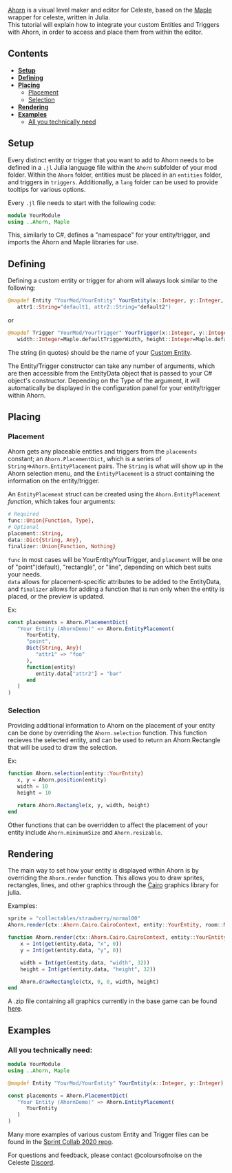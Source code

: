 [Ahorn](https://github.com/CelestialCartographers/Ahorn) is a visual level maker and editor for Celeste, based on the 
[Maple](https://github.com/CelestialCartographers/Maple) wrapper for celeste, written in Julia.  
This tutorial will explain how to integrate your custom Entities and Triggers with Ahorn, in order to access and place them from within the editor.

## Contents
- [**Setup**](https://github.com/EverestAPI/Resources/wiki/Adding-Custom-Objects-to-Ahorn#setup)
- [**Defining**](https://github.com/EverestAPI/Resources/wiki/Adding_Custom_Objects_to_Ahorn#defining)
- [**Placing**](https://github.com/EverestAPI/Resources/wiki/Adding_Custom_Objects_to_Ahorn#placing)
  - [Placement](https://github.com/EverestAPI/Resources/wiki/Adding_Custom_Objects_to_Ahorn#placement)
  - [Selection](https://github.com/EverestAPI/Resources/wiki/Adding_Custom_Objects_to_Ahorn#selection)
- [**Rendering**](https://github.com/EverestAPI/Resources/wiki/Adding_Custom_Objects_to_Ahorn#rendering)
- [**Examples**](https://github.com/EverestAPI/Resources/wiki/Adding_Custom_Objects_to_Ahorn#examples)
  - [All you technically need](https://github.com/EverestAPI/Resources/wiki/Adding_Custom_Objects_to_Ahorn#all-you-technically-need)

## Setup
Every distinct entity or trigger that you want to add to Ahorn needs to be defined in a `.jl` Julia language file within the `Ahorn` subfolder of your mod folder.
Within the `Ahorn` folder, entities must be placed in an `entities` folder, and triggers in `triggers`. Additionally, a `lang` folder can be used to provide tooltips for various options.

Every `.jl` file needs to start with the following code:
```julia
module YourModule
using ..Ahorn, Maple
```
This, similarly to C#, defines a "namespace" for your entity/trigger, and imports the Ahorn and Maple libraries for use.

## Defining
Defining a custom entity or trigger for ahorn will always look similar to the following:
```julia
@mapdef Entity "YourMod/YourEntity" YourEntity(x::Integer, y::Integer,
   attr1::String="default1, attr2::String="default2")
```
or
```julia
@mapdef Trigger "YourMod/YourTrigger" YourTrigger(x::Integer, y::Integer, 
   width::Integer=Maple.defaultTriggerWidth, height::Integer=Maple.defaultTriggerHeight)
```
The string (in quotes) should be the name of your [Custom Entity](https://github.com/EverestAPI/Resources/wiki/Your-First-Code-Mod#creating-custom-entities-and-triggers).

The Entity/Trigger constructor can take any number of arguments, which are then accessible from the EntityData object that is passed to your C# object's constructor.
Depending on the Type of the argument, it will automatically be displayed in the configuration panel for your entity/trigger within Ahorn.


## Placing
### Placement
Ahorn gets any placeable entities and triggers from the `placements` constant; an `Ahorn.PlacementDict`, which is a series of `String`=>`Ahorn.EntityPlacement` pairs.
The `String` is what will show up in the Ahorn selection menu, and the `EntityPlacement` is a struct containing the information on the entity/trigger.

An `EntityPlacement` struct can be created using the `Ahorn.EntityPlacement` *function*, which takes four arguments:
```julia
# Required
func::Union{Function, Type},
# Optional
placement::String,
data::Dict{String, Any},
finalizer::Union{Function, Nothing}
```
`func` in most cases will be YourEntity/YourTrigger, and `placement` will be one of "point"(default), "rectangle", or "line", depending on which best suits your needs.  
`data` allows for placement-specific attributes to be added to the EntityData,
and `finalizer` allows for adding a function that is run only when the entity is placed, or the preview is updated.

Ex:
```julia
const placements = Ahorn.PlacementDict(
   "Your Entity (AhornDemo)" => Ahorn.EntityPlacement(
      YourEntity,
      "point",
      Dict{String, Any}(
         "attr1" => "foo"
      ),
      function(entity)
         entity.data["attr2"] = "bar"
      end
   )
)
```

### Selection
Providing additional information to Ahorn on the placement of your entity can be done by overriding the `Ahorn.selection` function.
This function recieves the selected entity, and can be used to return an Ahorn.Rectangle that will be used to draw the selection.

Ex:
```julia
function Ahorn.selection(entity::YourEntity)
   x, y = Ahorn.position(entity)
   width = 10
   height = 10

   return Ahorn.Rectangle(x, y, width, height)
end
```

Other functions that can be overridden to affect the placement of your entity include `Ahorn.minimumSize` and `Ahorn.resizable`.

## Rendering
The main way to set how your entity is displayed within Ahorn is by overriding the `Ahorn.render` function.
This allows you to draw sprites, rectangles, lines, and other graphics through the 
[Cairo](https://github.com/JuliaGraphics/Cairo.jl) graphics library for julia.

Examples:
```julia
sprite = "collectables/strawberry/normal00"
Ahorn.render(ctx::Ahorn.Cairo.CairoContext, entity::YourEntity, room::Maple.Room) = Ahorn.drawSprite(ctx, sprite, 0,0)
```

```julia
function Ahorn.render(ctx::Ahorn.Cairo.CairoContext, entity::YourEntity, room::Maple.Room)
    x = Int(get(entity.data, "x", 0))
    y = Int(get(entity.data, "y", 0))

    width = Int(get(entity.data, "width", 32))
    height = Int(get(entity.data, "height", 32))

    Ahorn.drawRectangle(ctx, 0, 0, width, height)
end
```

A .zip file containing all graphics currently in the base game can be found [here](https://github.com/EverestAPI/Resources/wiki/Useful-links#dumped-graphics).


## Examples
### All you technically need:
```julia
module YourModule
using ..Ahorn, Maple

@mapdef Entity "YourMod/YourEntity" YourEntity(x::Integer, y::Integer)

const placements = Ahorn.PlacementDict(
   "Your Entity (AhornDemo)" => Ahorn.EntityPlacement(
      YourEntity
   )
)
```

Many more examples of various custom Entity and Trigger files can be found in the [Sprint Collab 2020 repo](https://github.com/EverestAPI/SpringCollab2020/tree/master/Ahorn).

For questions and feedback, please contact @coloursofnoise on the Celeste [Discord](https://discord.gg/6qjaePQ).